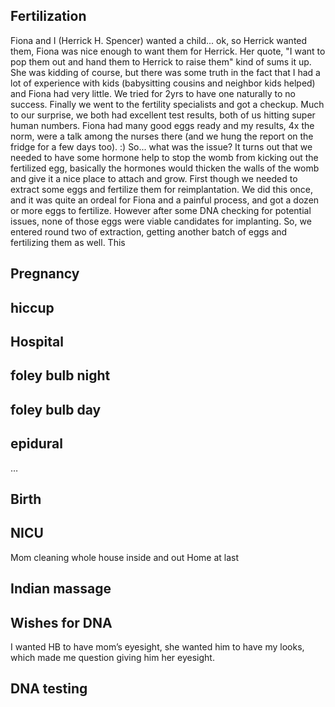 ## Fertilization

Fiona and I (Herrick H. Spencer) wanted a child... ok, so Herrick wanted them, Fiona was nice enough to want them for Herrick. Her quote, "I want to pop them out and hand them to Herrick to raise them" kind of sums it up. She was kidding of course, but there was some truth in the fact that I had a lot of experience with kids (babysitting cousins and neighbor kids helped) and Fiona had very little.
We tried for 2yrs to have one naturally to no success. Finally we went to the fertility specialists and got a checkup. Much to our surprise, we both had excellent test results, both of us hitting super human numbers. Fiona had many good eggs ready and my results, 4x the norm, were a talk among the nurses there (and we hung the report on the fridge for a few days too). :)
So... what was the issue? It turns out that we needed to have some hormone help to stop the womb from kicking out the fertilized egg, basically the hormones would thicken the walls of the womb and give it a nice place to attach and grow.
First though we needed to extract some eggs and fertilize them for reimplantation. We did this once, and it was quite an ordeal for Fiona and a painful process, and got a dozen or more eggs to fertilize. However after some DNA checking for potential issues, none of those eggs were viable candidates for implanting.
So, we entered round two of extraction, getting another batch of eggs and fertilizing them as well. This




## Pregnancy

## hiccup

## Hospital

## foley bulb night

## foley bulb day

## epidural

…

## Birth
## NICU
Mom cleaning whole house inside and out
Home at last

## Indian massage

## Wishes for DNA

I wanted HB to have mom’s eyesight, she wanted him to have my looks, which made me question giving him her eyesight.

## DNA testing